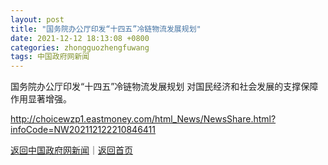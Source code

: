 ```yaml
---
layout: post
title: "国务院办公厅印发“十四五”冷链物流发展规划"
date: 2021-12-12 18:13:08 +0800
categories: zhongguozhengfuwang
tags: 中国政府网新闻
---
```

国务院办公厅印发“十四五”冷链物流发展规划
对国民经济和社会发展的支撑保障作用显著增强。

<http://choicewzp1.eastmoney.com/html_News/NewsShare.html?infoCode=NW202112122210846411>

[返回中国政府网新闻](//finews.withounder.com/zhongguozhengfuwang/)｜[返回首页](//finews.withounder.com/)